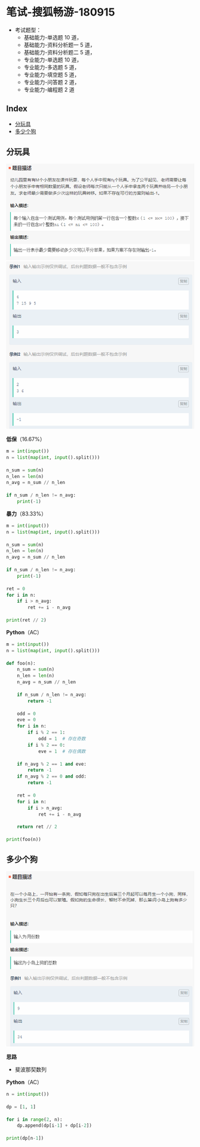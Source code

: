 笔试-搜狐畅游-180915
===

- 考试题型：
  - 基础能力-单选题 10 道，
  - 基础能力-资料分析题一 5 道，
  - 基础能力-资料分析题二 5 道，
  - 专业能力-单选题 10 道，
  - 专业能力-多选题 5 道，
  - 专业能力-填空题 5 道，
  - 专业能力-问答题 2 道，
  - 专业能力-编程题 2 道


Index
---
<!-- TOC -->

- [分玩具](#分玩具)
- [多少个狗](#多少个狗)

<!-- /TOC -->


## 分玩具
<div align="center"><img src="../_assets/TIM截图20180915200149.png" height="" /></div>
<div align="center"><img src="../_assets/TIM截图20180915200200.png" height="" /></div>

**低保**（16.67%）
```python
m = int(input())
n = list(map(int, input().split()))

n_sum = sum(n)
n_len = len(n)
n_avg = n_sum // n_len

if n_sum / n_len != n_avg:
    print(-1)
```

**暴力**（83.33%）
```python
m = int(input())
n = list(map(int, input().split()))

n_sum = sum(n)
n_len = len(n)
n_avg = n_sum // n_len

if n_sum / n_len != n_avg:
    print(-1)

ret = 0
for i in n:
    if i > n_avg:
        ret += i - n_avg

print(ret // 2)
```

**Python**（AC）
```python
m = int(input())
n = list(map(int, input().split()))

def foo(n):
    n_sum = sum(n)
    n_len = len(n)
    n_avg = n_sum // n_len

    if n_sum / n_len != n_avg:
        return -1

    odd = 0
    eve = 0
    for i in n:
        if i % 2 == 1:
            odd = 1  # 存在奇数
        if i % 2 == 0:
            eve = 1  # 存在偶数

    if n_avg % 2 == 1 and eve:
        return -1
    if n_avg % 2 == 0 and odd:
        return -1

    ret = 0
    for i in n:
        if i > n_avg:
            ret += i - n_avg

    return ret // 2

print(foo(n))
```


## 多少个狗
<div align="center"><img src="../_assets/TIM截图20180915200225.png" height="" /></div>

**思路**
- 斐波那契数列

**Python**（AC）
```Python
n = int(input())

dp = [1, 1]

for i in range(2, n):
    dp.append(dp[i-1] + dp[i-2])

print(dp[n-1])
```